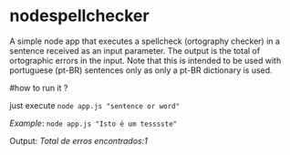 # nodespellchecker
A simple node app that executes a spellcheck (ortography checker) in a sentence received as an input parameter.
The output is the total of ortographic errors in the input.
Note that this is intended to be used with portuguese (pt-BR) sentences only as only a pt-BR dictionary is used.

#how to run it ?

just execute
<code>node app.js "sentence or word"</code>

*Example*:
<code>node app.js "Isto é um tesssste"</code>

Output:
_Total de erros encontrados:1_
